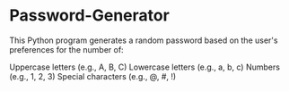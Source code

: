 # Password-Generator
This Python program generates a random password based on the user's preferences for the number of:

Uppercase letters (e.g., A, B, C)
Lowercase letters (e.g., a, b, c)
Numbers (e.g., 1, 2, 3)
Special characters (e.g., @, #, !)
